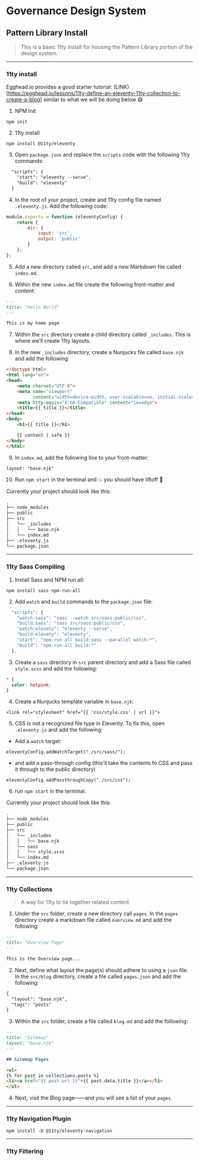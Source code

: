 # Governance Design System

## Pattern Library Install
> This is a basic 11ty install for housing the Pattern Library portion of the design system.

---
### 11ty install
Egghead.io provides a good starter tutorial: (LINK)[https://egghead.io/lessons/11ty-define-an-eleventy-11ty-collection-to-create-a-blog] similar to what we will be doing below :smile:

1) NPM Init

`npm init`

2) 11ty install

`npm install @11ty/eleventy`

3) Open `package.json` and replace the `scripts` code with the following 11ty commands:

```markdown
  "scripts": {
    "start": "eleventy --serve",
    "build": "eleventy"
  }
```

4) In the root of your project, create and 11ty config file named `.eleventy.js`. Add the following code:

```js
module.exports = function (eleventyConfig) {
    return {
        dir: {
            input: 'src',
            output: 'public'
        }
    };
};
```

5) Add a new directory called `src`, and add a new Markdown file called `index.md`.

6) Within the new `index.md` file create the following front-matter and content:

```markdown
---
title: "Hello World"
---

This is my home page
```

7) Within the `src` directory create a child directory called `_includes`. This is where we'll create 11ty layouts.

8) In the new `_includes` directory, create a Nunjucks file called `base.njk` and add the following:
 
```html
<!doctype html>
<html lang="en">
<head>
    <meta charset="UTF-8">
    <meta name="viewport"
          content="width=device-width, user-scalable=no, initial-scale=1.0, maximum-scale=1.0, minimum-scale=1.0">
    <meta http-equiv="X-UA-Compatible" content="ie=edge">
    <title>{{ title }}</title>
</head>
<body>
    <h1>{{ title }}</h1>

    {{ content | safe }}
</body>
</html>
```

9) In `index.md`, add the following line to your front-matter:

`layout: "base.njk"`

10) Run `npm start` in the terminal and :boom: you should have liftoff :rocket:

Currently your project should look like this:

```markdown
.
├── node_modules
├── public
├── src
│   └── _includes
│   │   └── base.njk
│   └── index.md
├── .eleventy.js
└── package.json

```

---
### 11ty Sass Compiling

1) Install Sass and NPM run all:

`npm install sass npm-run-all`

2) Add `watch` and `build` commands to the `package.json` file:

```js
  "scripts": {
    "watch:sass": "sass --watch src/sass:public/css",
    "build:sass": "sass src/sass:public/css",
    "watch:elevety": "eleventy --serve",
    "build:elevety": "eleventy",
    "start": "npm-run-all build:sass --parallel watch:*",
    "build": "npm-run-all build:*"
  },
```

3) Create a `sass` directory in `src` parent directory and add a Sass file called `style.scss` and add the following:

```css
* {
  color: hotpink;
}
```

4) Create a Nunjucks template variable in `base.njk`:

`<link rel="stylesheet" href="{{ 'css/style.css' | url }}">`

5) CSS is not a recognized file type in Eleventy. To fix this, open `.eleventy.js` and add the following:

* Add a `watch` target:

`eleventyConfig.addWatchTarget("./src/sass/");`

* and add a pass-through config (this'll take the contents fo CSS and pass it through to the public directory)

`eleventyConfig.addPassthroughCopy("./src/css");`

6) run `npm start` in the terminal.

Currently your project should look like this:

```markdown
.
├── node_modules
├── public
├── src
│   └── _includes
│   │   └── base.njk
│   └── sass
│   │   └── style.scss
│   └── index.md
├── .eleventy.js
└── package.json

```

---
### 11ty Collections
> A way for 11ty to tie together related content

1) Under the `src` folder, create a new directory call `pages`. In the `pages` directory create a markdown file called `overview.md` and add the following:

```markdown
---
title: "Overview Page"
---

This is the Overview page...

```

2) Next, define what layout the page(s) should adhere to using a `json` file. In the `src/blog` directory, create a file called `pages.json` and add the following:

```markdown
{
  "layout": "base.njk",
  "tags": "posts"
}
```
3) Within the `src` folder, create a file called `blog.md` and add the following:

```markdown
---
title: "Sitemap"
layout: "base.njk"
---

## Sitemap Pages

<ul>
{% for post in collections.posts %}
<li><a href="{{ post.url }}">{{ post.data.title }}</a></li>
</ul>

```

4) Next, visit the Blog page——and you will see a list of your `pages`.




---
### 11ty Navigation Plugin

`npm install -D @11ty/eleventy-navigation`

---
### 11ty Filtering




